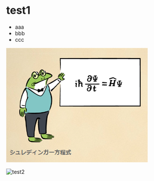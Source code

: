 # test1

-   aaa
-   bbb
-   ccc

![test](./assets/test.png)

![test2](/ShitaLab/public/assets/test2.png)

